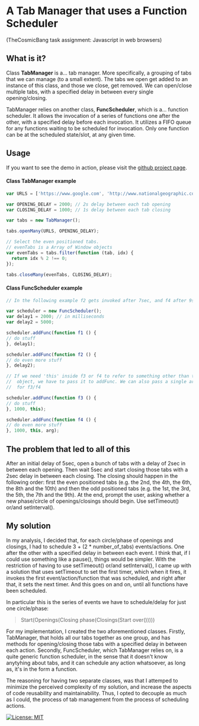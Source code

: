 # A Tab Manager that uses a Function Scheduler
(TheCosmicBang task assignment: Javascript in web browsers)

## What is it?
Class **TabManager** is a... tab manager. More specifically, a grouping of tabs that we can manage (to a small extent). The tabs we open get added to an instance of this class, and those we close, get removed. We can open/close multiple tabs, with a specified delay in between every single opening/closing.

TabManager relies on another class, **FuncScheduler**, which is a... function scheduler. It allows the invocation of a series of functions one after the other, with a specified delay before each invocation. It utilizes a FIFO queue for any functions waiting to be scheduled for invocation. Only one function can be at the scheduled state/slot, at any given time.

## Usage

If you want to see the demo in action, please visit the [github project page](http://www.nikosath.space/tab-manager/index.html).

#### Class TabManager example
```javascript
var URLS = ['https://www.google.com', 'http://www.nationalgeographic.com', 'http://cnn.com'];

var OPENING_DELAY = 2000; // 2s delay between each tab opening
var CLOSING_DELAY = 1000; // 1s delay between each tab closing

var tabs = new TabManager();

tabs.openMany(URLS, OPENING_DELAY);

// Select the even positioned tabs.
// evenTabs is a Array of Window objects
var evenTabs = tabs.filter(function (tab, idx) {
  return idx % 2 !== 0;
});

tabs.closeMany(evenTabs, CLOSING_DELAY);

```

#### Class FuncScheduler example
```javascript
// In the following example f2 gets invoked after 7sec, and f4 after 9sec

var scheduler = new FuncScheduler();
var delay1 = 2000; // in milliseconds
var delay2 = 5000;

scheduler.addFunc(function f1 () {
// do stuff
}, delay1);

scheduler.addFunc(function f2 () {
// do even more stuff
}, delay2);

// If we need 'this' inside f3 or f4 to refer to something other than the global
//  object, we have to pass it to addFunc. We can also pass a single argument
//  for f3/f4

scheduler.addFunc(function f3 () {
// do stuff
}, 1000, this);

scheduler.addFunc(function f4 () {
// do even more stuff
}, 1000, this, arg);
```

## The problem that led to all of this

After an initial delay of 5sec, open a bunch of tabs with a delay of 2sec in between each opening. Then wait 5sec and start closing those tabs with a 2sec delay in between each closing. The closing should happen in the following order: first the even positioned tabs (e.g. the 2nd, the 4th, the 6th, the 8th and the 10th) and then the odd positioned tabs (e.g. the 1st, the 3rd, the 5th, the 7th and the 9th). At the end, prompt the user, asking whether a new phase/circle of openings/closings should begin. Use setTimeout() or/and setInterval().

## My solution

In my analysis, I decided that, for each circle/phase of openings and closings, I had to schedule 3 + (2 * number_of_tabs) events/actions. One after the other with a specified delay in between each event. I think that, if I could use something like a pause(), things would be simpler. With the restriction of having to use setTimeout() or/and setInterval(), I came up with a solution that uses setTimeout to set the first timer, which when it fires, it invokes the first event/action/function that was scheduled, and right after that, it sets the next timer. And this goes on and on, until all functions have been scheduled.

In particular this is the series of events we have to schedule/delay for just one circle/phase:
> Start(Openings(Closing phase(Closings(Start over()))))

For my implementation, I created the two aforementioned classes. Firstly, TabManager, that holds all our tabs together as one group, and has methods for opening/closing those tabs with a specified delay in between each action. Secondly, FuncScheduler, which TabManager relies on, is a quite generic function scheduler, in the sense that it doesn't know anytyhing about tabs, and it can schedule any action whatsoever, as long as, it's in the form a function.

The reasoning for having two separate classes, was that I attemped to minimize the perceived complexity of my solution, and increase the aspects of code reusability and maintainability. Thus, I opted to decouple as much as I could, the process of tab management from the process of scheduling actions.

[![License: MIT](https://img.shields.io/badge/License-MIT-yellow.svg)](https://opensource.org/licenses/MIT)
